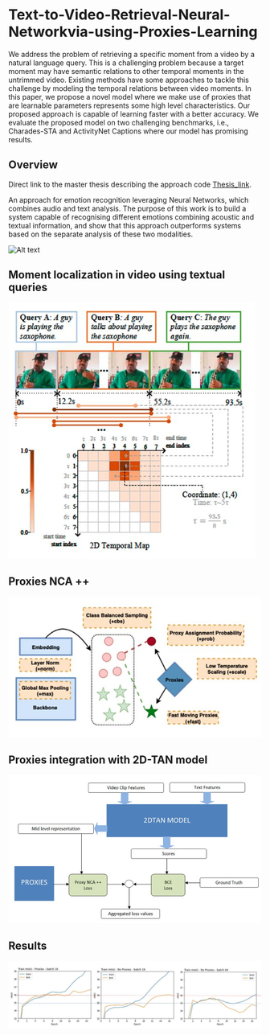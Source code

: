 # Text-to-Video-Retrieval-Neural-Networkvia-using-Proxies-Learning

We address the problem of retrieving a specific moment
from a video by a natural language query. This is a challenging
problem because a target moment may have semantic
relations to other temporal moments in the untrimmed
video. Existing methods have some approaches to tackle
this challenge by modeling the temporal relations between
video moments. In this paper, we propose a novel model
where we make use of proxies that are learnable parameters
represents some high level characteristics. Our proposed
approach is capable of learning faster with a better accuracy.
We evaluate the proposed model on two challenging
benchmarks, i.e., Charades-STA and ActivityNet Captions
where our model has promising results.

## Overview
Direct link to the master thesis describing the approach code [Thesis_link](https://www.politesi.polimi.it/bitstream/10589/143008/3/PATHOSnet.pdf).

An approach for emotion recognition leveraging Neural Networks, which combines audio and text analysis. The purpose of this
work is to build a system capable of recognising different emotions combining acoustic and textual information, and show that this approach outperforms
systems based on the separate analysis of these two modalities. 

![Alt text](/git-docs/model.JPG ) 


## Moment localization in video using textual queries
![Alt text](/git-docs/2D_TAN.JPG ) 
## Proxies NCA ++
![Alt text](/git-docs/proxies_nca++.JPG ) 
## Proxies integration with 2D-TAN model
![Alt text](/git-docs/proxies_loss.JPG ) 
## Results
![Alt text](/git-docs/results.JPG ) 
